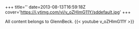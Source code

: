 +++
title=''
date=2013-08-13T16:59:18Z
cover='https://i.ytimg.com/vi/v_oZHlmG11Y/sddefault.jpg'
+++

All content belongs to GlennBeck.
{{< youtube v_oZHlmG11Y >}}
